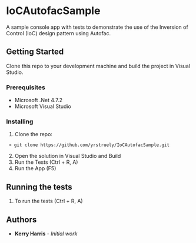 # IoCAutofacSample

A sample console app with tests to demonstrate the use of the Inversion of Control (IoC) design pattern using Autofac.

## Getting Started

Clone this repo to your development machine and build the project in Visual Studio.

### Prerequisites

 - Microsoft .Net 4.7.2
 - Microsoft Visual Studio


### Installing

1. Clone the repo:

```
 > git clone https://github.com/yrstruely/IoCAutofacSample.git
```

2. Open the solution in Visual Studio and Build
3. Run the Tests (Ctrl + R, A)
4. Run the App (F5)


## Running the tests

1. To run the tests (Ctrl + R, A)


## Authors

* **Kerry Harris** - *Initial work*

